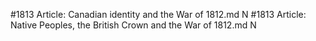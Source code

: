 #1813
Article: Canadian identity and the War of 1812.md N
#1813
Article: Native Peoples, the British Crown and the War of 1812.md N
